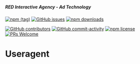 ##### RED Interactive Agency - Ad Technology

[![npm (tag)](https://img.shields.io/npm/v/@ff0000-ad-tech%2Fad-useragent.svg?style=flat-square)](https://www.npmjs.com/package/@ff0000-ad-tech%2Fad-useragent)
[![GitHub issues](https://img.shields.io/github/issues/ff0000-ad-tech/ad-useragent.svg?style=flat-square)](https://github.com/ff0000-ad-tech/ad-useragent)
[![npm downloads](https://img.shields.io/npm/dm/@ff0000-ad-tech%2Fad-useragent.svg?style=flat-square)](https://www.npmjs.com/package/@ff0000-ad-tech%2Fad-useragent)

[![GitHub contributors](https://img.shields.io/github/contributors/ff0000-ad-tech/ad-useragent.svg?style=flat-square)](https://github.com/ff0000-ad-tech/ad-useragent/graphs/contributors/)
[![GitHub commit-activity](https://img.shields.io/github/commit-activity/y/ff0000-ad-tech/ad-useragent.svg?style=flat-square)](https://github.com/ff0000-ad-tech/ad-useragent/commits/master)
[![npm license](https://img.shields.io/npm/l/@ff0000-ad-tech%2Fad-useragent.svg?style=flat-square)](https://github.com/ff0000-ad-tech/ad-useragent/blob/master/LICENSE)
[![PRs Welcome](https://img.shields.io/badge/PRs-welcome-brightgreen.svg?style=flat-square)](http://makeapullrequest.com)

# Useragent
